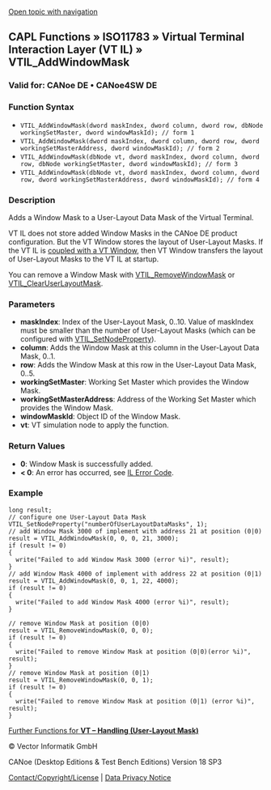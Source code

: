 [Open topic with navigation](../../../../../../CANoeDEFamily.htm#Topics/CAPLFunctions/ISO11783/ISOInteractionLayerVT/Functions/CAPLfunctionIso11783VTILAddWindowMask.md)

## CAPL Functions » ISO11783 » Virtual Terminal Interaction Layer (VT IL) » VTIL_AddWindowMask

### Valid for: CANoe DE • CANoe4SW DE

### Function Syntax

- `VTIL_AddWindowMask(dword maskIndex, dword column, dword row, dbNode workingSetMaster, dword windowMaskId); // form 1`
- `VTIL_AddWindowMask(dword maskIndex, dword column, dword row, dword workingSetMasterAddress, dword windowMaskId); // form 2`
- `VTIL_AddWindowMask(dbNode vt, dword maskIndex, dword column, dword row, dbNode workingSetMaster, dword windowMaskId); // form 3`
- `VTIL_AddWindowMask(dbNode vt, dword maskIndex, dword column, dword row, dword workingSetMasterAddress, dword windowMaskId); // form 4`

### Description

Adds a Window Mask to a User-Layout Data Mask of the Virtual Terminal.

VT IL does not store added Window Masks in the CANoe DE product configuration. But the VT Window stores the layout of User-Layout Masks. If the VT IL is [coupled with a VT Window](../../../../CANoeCANalyzer/ISO11783/VirtualTerminalWindow/VTWindow.md#InteractionVTIL), then VT Window transfers the layout of User-Layout Masks to the VT IL at startup.

You can remove a Window Mask with [VTIL_RemoveWindowMask](CAPLfunctionIso11783VTILRemoveWindowMask.md) or [VTIL_ClearUserLayoutMask](CAPLfunctionIso11783VTILClearUserLayoutMask.md).

### Parameters

- **maskIndex**: Index of the User-Layout Mask, 0..10. Value of maskIndex must be smaller than the number of User-Layout Masks (which can be configured with [VTIL_SetNodeProperty](CAPLfunctionIso11783VTILSetNodeProperty.md)).
- **column**: Adds the Window Mask at this column in the User-Layout Data Mask, 0..1.
- **row**: Adds the Window Mask at this row in the User-Layout Data Mask, 0..5.
- **workingSetMaster**: Working Set Master which provides the Window Mask.
- **workingSetMasterAddress**: Address of the Working Set Master which provides the Window Mask.
- **windowMaskId**: Object ID of the Window Mask.
- **vt**: VT simulation node to apply the function.

### Return Values

- **0**: Window Mask is successfully added.
- **< 0**: An error has occurred, see [IL Error Code](../../../CAPLfunctionsISOj1939ErrorCodes.md).

### Example

```plaintext
long result;
// configure one User-Layout Data Mask
VTIL_SetNodeProperty("numberOfUserLayoutDataMasks", 1);
// add Window Mask 3000 of implement with address 21 at position (0|0)
result = VTIL_AddWindowMask(0, 0, 0, 21, 3000);
if (result != 0)
{
  write("Failed to add Window Mask 3000 (error %i)", result);
}
// add Window Mask 4000 of implement with address 22 at position (0|1)
result = VTIL_AddWindowMask(0, 0, 1, 22, 4000);
if (result != 0)
{
  write("Failed to add Window Mask 4000 (error %i)", result);
}

// remove Window Mask at position (0|0)
result = VTIL_RemoveWindowMask(0, 0, 0);
if (result != 0)
{
  write("Failed to remove Window Mask at position (0|0)(error %i)", result);
}
// remove Window Mask at position (0|1)
result = VTIL_RemoveWindowMask(0, 0, 1);
if (result != 0)
{
  write("Failed to remove Window Mask at position (0|1) (error %i)", result);
}
```

[Further Functions for **VT – Handling (User-Layout Mask)**](../CAPLfunctionsISOILVTOverview.md#VTHandlingUserLayoutMask)

© Vector Informatik GmbH

CANoe (Desktop Editions & Test Bench Editions) Version 18 SP3

[Contact/Copyright/License](../../../../Shared/ContactCopyrightLicense.md) | [Data Privacy Notice](https://www.vector.com/int/en/company/get-info/privacy-policy/)